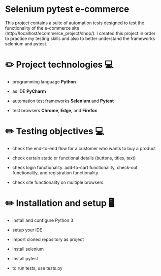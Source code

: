 # Selenium pytest e-commerce 

This project contains a suite of automation tests designed to test the functionality of the e-commerce site (http://localhost/ecommerce_project/shop/). I created this project in order to practice my testing skills and also to better understand the frameworks selenium and pytest.

# ✏️ Project technologies 💻

- programming language **Python**
  
- as IDE **PyCharm**
  
- automation test frameworks **Selenium** and **Pytest**
  
- test browsers **Chrome**, **Edge**, and **Firefox**
  
  
# ✏️ Testing objectives 💻

- check the end-to-end flow for a customer who wants to buy a product
  
- check certain static or functional details (buttons, titles, text)
  
- check login functionality. add-to-cart functionality, check-out functionality, and registration functionality
  
- check site functionality on multiple browsers


# ✏️ Installation and setup 🖥️

- install and configure Python 3

- setup your IDE

- import cloned repository as project

- install selenium

- install pytest

- to run tests, use tests.py



